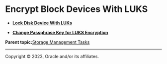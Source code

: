 # Encrypt Block Devices With LUKS

-   **[Lock Disk Device With LUKs](../topics/cockpit-luks_lock_data_on_a_device_with_luks.md)**  

-   **[Change Passphrase Key for LUKS Encryption](../topics/cockpit-luks_change_the_luks_configuration.md)**  


**Parent topic:**[Storage Management Tasks](../topics/cockpit-storage_management.md)

---

Copyright © 2023, Oracle and/or its affiliates.

